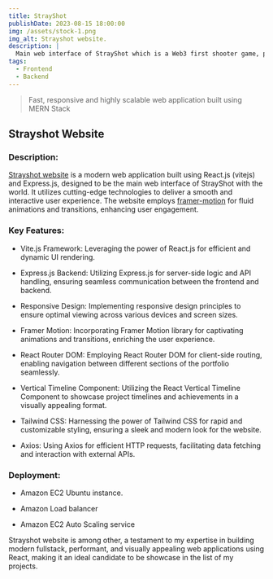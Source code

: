 ```yaml
---
title: StrayShot
publishDate: 2023-08-15 18:00:00
img: /assets/stock-1.png
img_alt: Strayshot website.
description: |
  Main web interface of StrayShot which is a Web3 first shooter game, product of the gaming division of iBLOXX Studios
tags:
  - Frontend
  - Backend
---
```


> Fast, responsive and highly scalable web application built using MERN Stack

## Strayshot Website

### Description:
<a href="https://affiliate.strayshot.game/" target="_blank">Strayshot website</a> is a modern web application built using React.js (vitejs) and Express.js, designed to be the main web interface of StrayShot with the world. It utilizes cutting-edge technologies to deliver a smooth and interactive user experience. The website employs <a href="https://www.framer.com/motion/" target="_blank">framer-motion</a> for fluid animations and transitions, enhancing user engagement.

### Key Features:
- Vite.js Framework: Leveraging the power of React.js for efficient and dynamic UI rendering.

- Express.js Backend: Utilizing Express.js for server-side logic and API handling, ensuring seamless communication between the frontend and backend.

- Responsive Design: Implementing responsive design principles to ensure optimal viewing across various devices and screen sizes.

- Framer Motion: Incorporating Framer Motion library for captivating animations and transitions, enriching the user experience.

- React Router DOM: Employing React Router DOM for client-side routing, enabling navigation between different sections of the portfolio seamlessly.

- Vertical Timeline Component: Utilizing the React Vertical Timeline Component to showcase project timelines and achievements in a visually appealing format.

- Tailwind CSS: Harnessing the power of Tailwind CSS for rapid and customizable styling, ensuring a sleek and modern look for the website.

- Axios: Using Axios for efficient HTTP requests, facilitating data fetching and interaction with external APIs.

### Deployment:
- Amazon EC2 Ubuntu instance.

- Amazon Load balancer

- Amazon EC2 Auto Scaling service


Strayshot website is among other, a testament to my expertise in building modern fullstack, performant, and visually appealing web applications using React, making it an ideal candidate to be showcase in the list of my projects.
